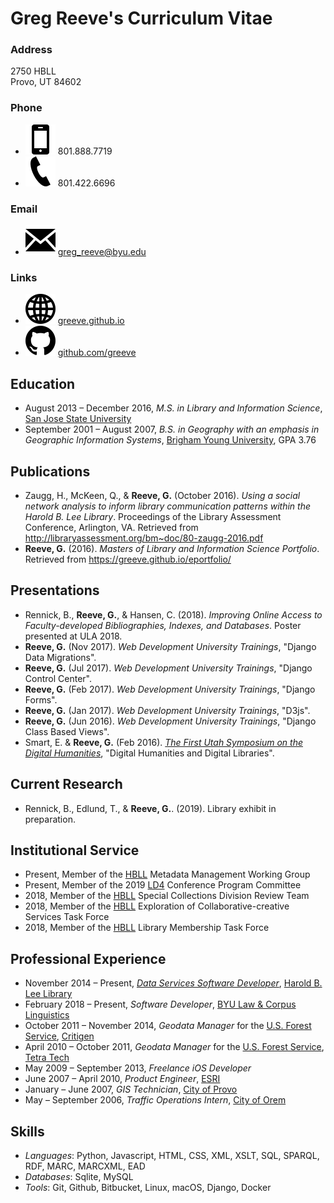 # Greg Reeve's Curriculum Vitae

### Address

2750 HBLL  
Provo, UT 84602

### Phone

- ![cell phone](assets/images/iconmonstr-smartphone-3.svg) 801.888.7719
- ![work phone](assets/images/iconmonstr-phone-1.svg) 801.422.6696

### Email

- ![email](assets/images/iconmonstr-email-1.svg) <greg_reeve@byu.edu>

### Links

- ![weblink](assets/images/iconmonstr-globe-3.svg) [greeve.github.io][github-site]
- ![github](assets/images/iconmonstr-github-1.svg) [github.com/greeve][github-account]

## Education

- August 2013 – December 2016, *M.S. in Library and Information Science*, [San Jose State University][sjsu]
- September 2001 – August 2007, *B.S. in Geography with an emphasis in Geographic Information Systems*, [Brigham Young University][byu], GPA 3.76 

## Publications

- Zaugg, H., McKeen, Q., & __Reeve, G.__ (October 2016). *Using a social network analysis to inform library communication patterns within the Harold B. Lee Library*. Proceedings of the Library Assessment Conference, Arlington, VA. Retrieved from <http://libraryassessment.org/bm~doc/80-zaugg-2016.pdf>
- __Reeve, G.__ (2016). *Masters of Library and Information Science Portfolio*. Retrieved from <https://greeve.github.io/eportfolio/>

## Presentations

- Rennick, B., __Reeve, G.__, & Hansen, C. (2018). *Improving Online Access to Faculty-developed Bibliographies, Indexes, and Databases*. Poster presented at ULA 2018.
- __Reeve, G.__ (Nov 2017). *Web Development University Trainings*, "Django Data Migrations".
- __Reeve, G.__ (Jul 2017). *Web Development University Trainings*, "Django Control Center".
- __Reeve, G.__ (Feb 2017). *Web Development University Trainings*, "Django Forms".
- __Reeve, G.__ (Jan 2017). *Web Development University Trainings*, "D3js".
- __Reeve, G.__ (Jun 2016). *Web Development University Trainings*, "Django Class Based Views".
- Smart, E. & __Reeve, G.__ (Feb 2016). [*The First Utah Symposium on the Digital Humanities*][dhu1], "Digital Humanities and Digital Libraries".

## Current Research

- Rennick, B., Edlund, T., & __Reeve, G.__. (2019). Library exhibit in preparation.

## Institutional Service

- Present, Member of the [HBLL][hbll] Metadata Management Working Group
- Present, Member of the 2019 [LD4][ld4] Conference Program Committee
- 2018, Member of the [HBLL][hbll] Special Collections Division Review Team
- 2018, Member of the [HBLL][hbll] Exploration of Collaborative-creative Services Task Force
- 2018, Member of the [HBLL][hbll] Library Membership Task Force

## Professional Experience

- November 2014 – Present, [*Data Services Software Developer*][personnel], [Harold B. Lee Library][hbll]
- February 2018 – Present, *Software Developer*, [BYU Law & Corpus Linguistics][byulcl]
- October 2011 – November 2014, *Geodata Manager* for the [U.S. Forest Service][usfs], [Critigen][critigen]
- April 2010 – October 2011, *Geodata Manager* for the [U.S. Forest Service][usfs], [Tetra Tech][tt]
- May 2009 – September 2013, *Freelance iOS Developer*
- June 2007 – April 2010, *Product Engineer*, [ESRI][esri]
- January – June 2007, *GIS Technician*, [City of Provo][provo-city]
- May – September 2006, *Traffic Operations Intern*, [City of Orem][orem-city]

## Skills

- *Languages*: Python, Javascript, HTML, CSS, XML, XSLT, SQL, SPARQL, RDF, MARC, MARCXML, EAD
- *Databases*: Sqlite, MySQL
- *Tools*: Git, Github, Bitbucket, Linux, macOS, Django, Docker

[github-site]: https://greeve.github.io
[github-account]: https://github.com/greeve
[sjsu]: https://www.sjsu.edu
[dhu1]: https://web.archive.org/web/20160826211035/http://dhu1.byu.edu:80/
[byu]: https://byu.edu
[hbll]: https://lib.byu.edu
[byulcl]: https://lcl.byu.edu/
[lawncl]: https://lawncl.byu.edu/
[usfs]: https://www.fs.fed.us
[ld4]: https://wiki.duraspace.org/pages/viewpage.action?pageId=104568167
[personnel]: https://lib.byu.edu/directory/greg-reeve/
[critigen]: http://www.critigen.com/
[ivm]: http://www.fs.fed.us/ivm/
[usfs-agol]: http://usfs.maps.arcgis.com/
[lwcf]: http://www.fs.fed.us/land/staff/LWCF/
[tt]: http://tetratech.com/
[esri]: http://esri.com/
[provo-city]: http://www.provo.org/
[oit]: https://it.byu.edu/
[orem-city]: https://orem.org/
[custodial]: http://plantwo.byu.edu/custodial/index.html
[mtc]: https://www.mtc.byu.edu/
